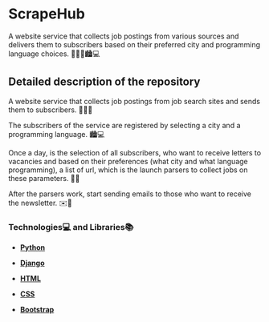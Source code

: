 # ScrapeHub

A website service that collects job postings from various sources and delivers them to subscribers based on their preferred city and programming language choices. 👨‍💼🌐🏙️💻

## Detailed description of the repository

A website service that collects job postings from job search sites and sends them to subscribers. 👨‍💼🌐

The subscribers of the service are registered by selecting a city and a programming language. 🏙️💻

Once a day, is the selection of all subscribers, who want to receive letters to vacancies and based on their preferences (what city and what language programming), a list of url, which is the launch parsers to collect jobs on these parameters. 📆📧

After the parsers work, start sending emails to those who want to receive the newsletter. ✉️📨

### Technologies💻 and Libraries📚

- **[Python](https://docs.python.org/3/)**

- **[Django](https://docs.djangoproject.com/en/3.2/)**

- **[HTML](https://developer.mozilla.org/en-US/docs/Web/HTML)**

- **[CSS](https://developer.mozilla.org/en-US/docs/Web/CSS)**

- **[Bootstrap](https://getbootstrap.com/docs/4.0/getting-started/introduction/)**
